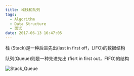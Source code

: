 ```yaml
---
title: 堆栈和队列
tags:
  - Algorithm
  - Data Structure
  - 面试
date: 2017-06-13 16:47:05
---
```




栈 (Stack)是一种后进先出(last in first off，LIFO)的数据结构

队列(Queue)则是一种先进先出 (fisrt in first out，FIFO)的结构

![Stack_Queue](http://7xkfga.com1.z0.glb.clouddn.com/stack_queue.png)


